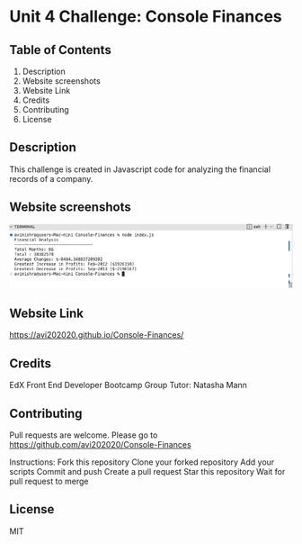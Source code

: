 # Unit 4 Challenge: Console Finances

## Table of Contents

1. Description
2. Website screenshots
3. Website Link
4. Credits
5. Contributing
6. License

## Description

This challenge is created in Javascript code for analyzing the financial records of a company.

## Website screenshots

![Screenshot](https://github.com/avi202020/Console-Finances/blob/main/screenshots/report_screenshot.png)

## Website Link

https://avi202020.github.io/Console-Finances/

## Credits

EdX Front End Developer Bootcamp Group
Tutor: Natasha Mann

## Contributing

Pull requests are welcome. Please go to https://github.com/avi202020/Console-Finances

Instructions: Fork this repository Clone your forked repository Add your scripts Commit and push Create a pull request Star this repository Wait for pull request to merge

## License

MIT